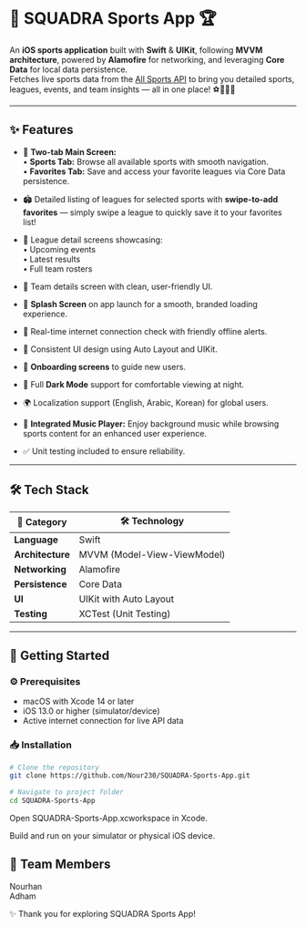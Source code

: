 # 🎉 **SQUADRA Sports App** 🏆

An **iOS sports application** built with **Swift** & **UIKit**, following **MVVM architecture**, powered by **Alamofire** for networking, and leveraging **Core Data** for local data persistence.  
Fetches live sports data from the [All Sports API](https://allsportsapi.com/) to bring you detailed sports, leagues, events, and team insights — all in one place! ⚽🏀🏏🥍

---

## ✨ **Features**

- 🎯 **Two-tab Main Screen:**  
  • **Sports Tab:** Browse all available sports with smooth navigation.  
  • **Favorites Tab:** Save and access your favorite leagues via Core Data persistence.

- 🏟️ Detailed listing of leagues for selected sports with **swipe-to-add favorites** — simply swipe a league to quickly save it to your favorites list!  
- 📅 League detail screens showcasing:  
  • Upcoming events  
  • Latest results  
  • Full team rosters  

- 🏅 Team details screen with clean, user-friendly UI.  
- 🚀 **Splash Screen** on app launch for a smooth, branded loading experience.  
- 📡 Real-time internet connection check with friendly offline alerts.  
- 🎨 Consistent UI design using Auto Layout and UIKit.  
- 👋 **Onboarding screens** to guide new users.  
- 🌙 Full **Dark Mode** support for comfortable viewing at night.  
- 🌍 Localization support (English, Arabic, Korean) for global users.  
- 🎵 **Integrated Music Player:** Enjoy background music while browsing sports content for an enhanced user experience.  
- ✅ Unit testing included to ensure reliability.


---

## 🛠 **Tech Stack**

| 🔧 Category       | 🛠️ Technology                 |
| ----------------- | -----------------------------|
| **Language**      | Swift                        |
| **Architecture**  | MVVM (Model-View-ViewModel)  |
| **Networking**    | Alamofire                    |
| **Persistence**   | Core Data                   |
| **UI**            | UIKit with Auto Layout       |
| **Testing**       | XCTest (Unit Testing)        |

---

## 🚀 **Getting Started**

### ⚙️ **Prerequisites**

- macOS with Xcode 14 or later  
- iOS 13.0 or higher (simulator/device)  
- Active internet connection for live API data  

### 📥 **Installation**

```bash
# Clone the repository
git clone https://github.com/Nour230/SQUADRA-Sports-App.git

# Navigate to project folder
cd SQUADRA-Sports-App
```
Open SQUADRA-Sports-App.xcworkspace in Xcode.

Build and run on your simulator or physical iOS device.

## 👥 **Team Members**
 Nourhan     
 Adham       

✨ Thank you for exploring SQUADRA Sports App!
